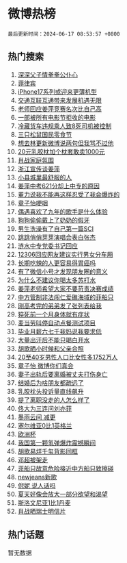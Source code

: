 # 微博热榜

`最后更新时间：2024-06-17 08:53:57 +0800`

## 热门搜索

1. [深深父子情拳拳公仆心](https://m.weibo.cn/search?containerid=100103type%3D1%26t%3D10%26q%3D%23%E6%B7%B1%E6%B7%B1%E7%88%B6%E5%AD%90%E6%83%85%E6%8B%B3%E6%8B%B3%E5%85%AC%E4%BB%86%E5%BF%83%23&stream_entry_id=51&isnewpage=1&extparam=seat%3D1%26stream_entry_id%3D51%26c_type%3D51%26q%3D%2523%25E6%25B7%25B1%25E6%25B7%25B1%25E7%2588%25B6%25E5%25AD%2590%25E6%2583%2585%25E6%258B%25B3%25E6%258B%25B3%25E5%2585%25AC%25E4%25BB%2586%25E5%25BF%2583%2523%26cate%3D10103%26dgr%3D0%26pos%3D0%26filter_type%3Drealtimehot%26display_time%3D1718585636%26pre_seqid%3D1718585636116014501152)
1. [菲律宾](https://m.weibo.cn/search?containerid=100103type%3D1%26t%3D10%26q%3D%E8%8F%B2%E5%BE%8B%E5%AE%BE&stream_entry_id=31&isnewpage=1&extparam=seat%3D1%26stream_entry_id%3D31%26q%3D%25E8%258F%25B2%25E5%25BE%258B%25E5%25AE%25BE%26realpos%3D1%26dgr%3D0%26filter_type%3Drealtimehot%26flag%3D1%26cate%3D5001%26pos%3D0%26band_rank%3D1%26c_type%3D31%26lcate%3D5001%26display_time%3D1718585636%26pre_seqid%3D1718585636116014501152)
1. [iPhone17系列或迎来更薄机型](https://m.weibo.cn/search?containerid=100103type%3D1%26t%3D10%26q%3D%23iPhone17%E7%B3%BB%E5%88%97%E6%88%96%E8%BF%8E%E6%9D%A5%E6%9B%B4%E8%96%84%E6%9C%BA%E5%9E%8B%23&stream_entry_id=31&isnewpage=1&extparam=seat%3D1%26stream_entry_id%3D31%26q%3D%2523iPhone17%25E7%25B3%25BB%25E5%2588%2597%25E6%2588%2596%25E8%25BF%258E%25E6%259D%25A5%25E6%259B%25B4%25E8%2596%2584%25E6%259C%25BA%25E5%259E%258B%2523%26realpos%3D2%26dgr%3D0%26filter_type%3Drealtimehot%26flag%3D1%26cate%3D5001%26pos%3D1%26band_rank%3D2%26c_type%3D31%26lcate%3D5001%26display_time%3D1718585636%26pre_seqid%3D1718585636116014501152)
1. [交通互联互通带来发展机遇无限](https://m.weibo.cn/search?containerid=100103type%3D1%26t%3D10%26q%3D%23%E4%BA%A4%E9%80%9A%E4%BA%92%E8%81%94%E4%BA%92%E9%80%9A%E5%B8%A6%E6%9D%A5%E5%8F%91%E5%B1%95%E6%9C%BA%E9%81%87%E6%97%A0%E9%99%90%23&stream_entry_id=31&isnewpage=1&extparam=seat%3D1%26stream_entry_id%3D31%26q%3D%2523%25E4%25BA%25A4%25E9%2580%259A%25E4%25BA%2592%25E8%2581%2594%25E4%25BA%2592%25E9%2580%259A%25E5%25B8%25A6%25E6%259D%25A5%25E5%258F%2591%25E5%25B1%2595%25E6%259C%25BA%25E9%2581%2587%25E6%2597%25A0%25E9%2599%2590%2523%26realpos%3D3%26dgr%3D0%26filter_type%3Drealtimehot%26flag%3D0%26cate%3D5001%26pos%3D2%26band_rank%3D3%26c_type%3D31%26lcate%3D5001%26display_time%3D1718585636%26pre_seqid%3D1718585636116014501152)
1. [老师回应姜萍竞赛名次比自己高](https://m.weibo.cn/search?containerid=100103type%3D1%26t%3D10%26q%3D%23%E8%80%81%E5%B8%88%E5%9B%9E%E5%BA%94%E5%A7%9C%E8%90%8D%E7%AB%9E%E8%B5%9B%E5%90%8D%E6%AC%A1%E6%AF%94%E8%87%AA%E5%B7%B1%E9%AB%98%23&stream_entry_id=31&isnewpage=1&extparam=seat%3D1%26stream_entry_id%3D31%26q%3D%2523%25E8%2580%2581%25E5%25B8%2588%25E5%259B%259E%25E5%25BA%2594%25E5%25A7%259C%25E8%2590%258D%25E7%25AB%259E%25E8%25B5%259B%25E5%2590%258D%25E6%25AC%25A1%25E6%25AF%2594%25E8%2587%25AA%25E5%25B7%25B1%25E9%25AB%2598%2523%26realpos%3D4%26dgr%3D0%26filter_type%3Drealtimehot%26flag%3D1%26cate%3D5001%26pos%3D3%26band_rank%3D4%26c_type%3D31%26lcate%3D5001%26display_time%3D1718585636%26pre_seqid%3D1718585636116014501152)
1. [一部被所有电影节拒收的电影](https://m.weibo.cn/search?containerid=100103type%3D1%26t%3D10%26q%3D%E4%B8%80%E9%83%A8%E8%A2%AB%E6%89%80%E6%9C%89%E7%94%B5%E5%BD%B1%E8%8A%82%E6%8B%92%E6%94%B6%E7%9A%84%E7%94%B5%E5%BD%B1&stream_entry_id=31&isnewpage=1&extparam=seat%3D1%26stream_entry_id%3D31%26q%3D%25E4%25B8%2580%25E9%2583%25A8%25E8%25A2%25AB%25E6%2589%2580%25E6%259C%2589%25E7%2594%25B5%25E5%25BD%25B1%25E8%258A%2582%25E6%258B%2592%25E6%2594%25B6%25E7%259A%2584%25E7%2594%25B5%25E5%25BD%25B1%26realpos%3D5%26dgr%3D0%26filter_type%3Drealtimehot%26flag%3D2%26cate%3D5001%26pos%3D4%26band_rank%3D5%26c_type%3D31%26lcate%3D5001%26display_time%3D1718585636%26pre_seqid%3D1718585636116014501152)
1. [冷藏货车违规乘人致8死司机被控制](https://m.weibo.cn/search?containerid=100103type%3D1%26t%3D10%26q%3D%23%E5%86%B7%E8%97%8F%E8%B4%A7%E8%BD%A6%E8%BF%9D%E8%A7%84%E4%B9%98%E4%BA%BA%E8%87%B48%E6%AD%BB%E5%8F%B8%E6%9C%BA%E8%A2%AB%E6%8E%A7%E5%88%B6%23&stream_entry_id=31&isnewpage=1&extparam=seat%3D1%26stream_entry_id%3D31%26q%3D%2523%25E5%2586%25B7%25E8%2597%258F%25E8%25B4%25A7%25E8%25BD%25A6%25E8%25BF%259D%25E8%25A7%2584%25E4%25B9%2598%25E4%25BA%25BA%25E8%2587%25B48%25E6%25AD%25BB%25E5%258F%25B8%25E6%259C%25BA%25E8%25A2%25AB%25E6%258E%25A7%25E5%2588%25B6%2523%26realpos%3D6%26dgr%3D0%26filter_type%3Drealtimehot%26flag%3D1%26cate%3D5001%26pos%3D5%26band_rank%3D6%26c_type%3D31%26lcate%3D5001%26display_time%3D1718585636%26pre_seqid%3D1718585636116014501152)
1. [三只松鼠国民零食节](https://m.weibo.cn/search?containerid=100103type%3D1%26t%3D10%26q%3D%23%E4%B8%89%E5%8F%AA%E6%9D%BE%E9%BC%A0%E5%9B%BD%E6%B0%91%E9%9B%B6%E9%A3%9F%E8%8A%82%23&stream_entry_id=31&isnewpage=1&extparam=seat%3D1%26is_ad_pos%3D1%26topic_ad%3D1%26q%3D%2523%25E4%25B8%2589%25E5%258F%25AA%25E6%259D%25BE%25E9%25BC%25A0%25E5%259B%25BD%25E6%25B0%2591%25E9%259B%25B6%25E9%25A3%259F%25E8%258A%2582%2523%26dgr%3D0%26filter_type%3Drealtimehot%26c_type%3D31%26stream_entry_id%3D31%26pos%3D6%26cate%3D5001%26band_rank%3D7%26adid%3D241840%26lcate%3D5001%26display_time%3D1718585636%26pre_seqid%3D1718585636116014501152)
1. [想去林更新微博说两句但我骂不过他](https://m.weibo.cn/search?containerid=100103type%3D1%26t%3D10%26q%3D%23%E6%83%B3%E5%8E%BB%E6%9E%97%E6%9B%B4%E6%96%B0%E5%BE%AE%E5%8D%9A%E8%AF%B4%E4%B8%A4%E5%8F%A5%E4%BD%86%E6%88%91%E9%AA%82%E4%B8%8D%E8%BF%87%E4%BB%96%23&stream_entry_id=31&isnewpage=1&extparam=seat%3D1%26stream_entry_id%3D31%26q%3D%2523%25E6%2583%25B3%25E5%258E%25BB%25E6%259E%2597%25E6%259B%25B4%25E6%2596%25B0%25E5%25BE%25AE%25E5%258D%259A%25E8%25AF%25B4%25E4%25B8%25A4%25E5%258F%25A5%25E4%25BD%2586%25E6%2588%2591%25E9%25AA%2582%25E4%25B8%258D%25E8%25BF%2587%25E4%25BB%2596%2523%26realpos%3D7%26dgr%3D0%26filter_type%3Drealtimehot%26flag%3D2%26cate%3D5001%26pos%3D7%26band_rank%3D7%26c_type%3D31%26lcate%3D5001%26display_time%3D1718585636%26pre_seqid%3D1718585636116014501152)
1. [20元乳胶枕加个枕套敢卖1000元](https://m.weibo.cn/search?containerid=100103type%3D1%26t%3D10%26q%3D%2320%E5%85%83%E4%B9%B3%E8%83%B6%E6%9E%95%E5%8A%A0%E4%B8%AA%E6%9E%95%E5%A5%97%E6%95%A2%E5%8D%961000%E5%85%83%23&stream_entry_id=31&isnewpage=1&extparam=seat%3D1%26stream_entry_id%3D31%26q%3D%252320%25E5%2585%2583%25E4%25B9%25B3%25E8%2583%25B6%25E6%259E%2595%25E5%258A%25A0%25E4%25B8%25AA%25E6%259E%2595%25E5%25A5%2597%25E6%2595%25A2%25E5%258D%25961000%25E5%2585%2583%2523%26realpos%3D8%26dgr%3D0%26filter_type%3Drealtimehot%26flag%3D1%26cate%3D5001%26pos%3D8%26band_rank%3D8%26c_type%3D31%26lcate%3D5001%26display_time%3D1718585636%26pre_seqid%3D1718585636116014501152)
1. [肖战家庭氛围](https://m.weibo.cn/search?containerid=100103type%3D1%26t%3D10%26q%3D%23%E8%82%96%E6%88%98%E5%AE%B6%E5%BA%AD%E6%B0%9B%E5%9B%B4%23&stream_entry_id=31&isnewpage=1&extparam=seat%3D1%26stream_entry_id%3D31%26q%3D%2523%25E8%2582%2596%25E6%2588%2598%25E5%25AE%25B6%25E5%25BA%25AD%25E6%25B0%259B%25E5%259B%25B4%2523%26realpos%3D9%26dgr%3D0%26filter_type%3Drealtimehot%26flag%3D1%26cate%3D5001%26pos%3D9%26band_rank%3D9%26c_type%3D31%26lcate%3D5001%26display_time%3D1718585636%26pre_seqid%3D1718585636116014501152)
1. [浙江宣传谈姜萍](https://m.weibo.cn/search?containerid=100103type%3D1%26t%3D10%26q%3D%23%E6%B5%99%E6%B1%9F%E5%AE%A3%E4%BC%A0%E8%B0%88%E5%A7%9C%E8%90%8D%23&stream_entry_id=31&isnewpage=1&extparam=seat%3D1%26stream_entry_id%3D31%26q%3D%2523%25E6%25B5%2599%25E6%25B1%259F%25E5%25AE%25A3%25E4%25BC%25A0%25E8%25B0%2588%25E5%25A7%259C%25E8%2590%258D%2523%26realpos%3D10%26dgr%3D0%26filter_type%3Drealtimehot%26flag%3D32768%26cate%3D5001%26pos%3D10%26band_rank%3D10%26c_type%3D31%26lcate%3D5001%26display_time%3D1718585636%26pre_seqid%3D1718585636116014501152)
1. [小县城里最舒服的人](https://m.weibo.cn/search?containerid=100103type%3D1%26t%3D10%26q%3D%23%E5%B0%8F%E5%8E%BF%E5%9F%8E%E9%87%8C%E6%9C%80%E8%88%92%E6%9C%8D%E7%9A%84%E4%BA%BA%23&stream_entry_id=31&isnewpage=1&extparam=seat%3D1%26stream_entry_id%3D31%26q%3D%2523%25E5%25B0%258F%25E5%258E%25BF%25E5%259F%258E%25E9%2587%258C%25E6%259C%2580%25E8%2588%2592%25E6%259C%258D%25E7%259A%2584%25E4%25BA%25BA%2523%26realpos%3D11%26dgr%3D0%26filter_type%3Drealtimehot%26flag%3D2%26cate%3D5001%26pos%3D11%26band_rank%3D11%26c_type%3D31%26lcate%3D5001%26display_time%3D1718585636%26pre_seqid%3D1718585636116014501152)
1. [姜萍中考621分却上中专的原因](https://m.weibo.cn/search?containerid=100103type%3D1%26t%3D10%26q%3D%23%E5%A7%9C%E8%90%8D%E4%B8%AD%E8%80%83621%E5%88%86%E5%8D%B4%E4%B8%8A%E4%B8%AD%E4%B8%93%E7%9A%84%E5%8E%9F%E5%9B%A0%23&stream_entry_id=31&isnewpage=1&extparam=seat%3D1%26stream_entry_id%3D31%26q%3D%2523%25E5%25A7%259C%25E8%2590%258D%25E4%25B8%25AD%25E8%2580%2583621%25E5%2588%2586%25E5%258D%25B4%25E4%25B8%258A%25E4%25B8%25AD%25E4%25B8%2593%25E7%259A%2584%25E5%258E%259F%25E5%259B%25A0%2523%26realpos%3D12%26dgr%3D0%26filter_type%3Drealtimehot%26flag%3D2%26cate%3D5001%26pos%3D12%26band_rank%3D12%26c_type%3D31%26lcate%3D5001%26display_time%3D1718585636%26pre_seqid%3D1718585636116014501152)
1. [董力说我不能再这样忍受了我会爆炸的](https://m.weibo.cn/search?containerid=100103type%3D1%26t%3D10%26q%3D%23%E8%91%A3%E5%8A%9B%E8%AF%B4%E6%88%91%E4%B8%8D%E8%83%BD%E5%86%8D%E8%BF%99%E6%A0%B7%E5%BF%8D%E5%8F%97%E4%BA%86%E6%88%91%E4%BC%9A%E7%88%86%E7%82%B8%E7%9A%84%23&stream_entry_id=31&isnewpage=1&extparam=seat%3D1%26stream_entry_id%3D31%26q%3D%2523%25E8%2591%25A3%25E5%258A%259B%25E8%25AF%25B4%25E6%2588%2591%25E4%25B8%258D%25E8%2583%25BD%25E5%2586%258D%25E8%25BF%2599%25E6%25A0%25B7%25E5%25BF%258D%25E5%258F%2597%25E4%25BA%2586%25E6%2588%2591%25E4%25BC%259A%25E7%2588%2586%25E7%2582%25B8%25E7%259A%2584%2523%26realpos%3D13%26dgr%3D0%26filter_type%3Drealtimehot%26flag%3D2%26cate%3D5001%26pos%3D13%26band_rank%3D13%26c_type%3D31%26lcate%3D5001%26display_time%3D1718585636%26pre_seqid%3D1718585636116014501152)
1. [章子怡哽咽](https://m.weibo.cn/search?containerid=100103type%3D1%26t%3D10%26q%3D%23%E7%AB%A0%E5%AD%90%E6%80%A1%E5%93%BD%E5%92%BD%23&stream_entry_id=31&isnewpage=1&extparam=seat%3D1%26stream_entry_id%3D31%26q%3D%2523%25E7%25AB%25A0%25E5%25AD%2590%25E6%2580%25A1%25E5%2593%25BD%25E5%2592%25BD%2523%26realpos%3D14%26dgr%3D0%26filter_type%3Drealtimehot%26flag%3D2%26cate%3D5001%26pos%3D14%26band_rank%3D14%26c_type%3D31%26lcate%3D5001%26display_time%3D1718585636%26pre_seqid%3D1718585636116014501152)
1. [偶遇喜欢了九年的歌手是什么体验](https://m.weibo.cn/search?containerid=100103type%3D1%26t%3D10%26q%3D%23%E5%81%B6%E9%81%87%E5%96%9C%E6%AC%A2%E4%BA%86%E4%B9%9D%E5%B9%B4%E7%9A%84%E6%AD%8C%E6%89%8B%E6%98%AF%E4%BB%80%E4%B9%88%E4%BD%93%E9%AA%8C%23&stream_entry_id=31&isnewpage=1&extparam=seat%3D1%26stream_entry_id%3D31%26q%3D%2523%25E5%2581%25B6%25E9%2581%2587%25E5%2596%259C%25E6%25AC%25A2%25E4%25BA%2586%25E4%25B9%259D%25E5%25B9%25B4%25E7%259A%2584%25E6%25AD%258C%25E6%2589%258B%25E6%2598%25AF%25E4%25BB%2580%25E4%25B9%2588%25E4%25BD%2593%25E9%25AA%258C%2523%26realpos%3D15%26dgr%3D0%26filter_type%3Drealtimehot%26flag%3D1%26cate%3D5001%26pos%3D15%26band_rank%3D15%26c_type%3D31%26lcate%3D5001%26display_time%3D1718585636%26pre_seqid%3D1718585636116014501152)
1. [狗狗偷偷戴上了奶奶的假牙](https://m.weibo.cn/search?containerid=100103type%3D1%26t%3D10%26q%3D%E7%8B%97%E7%8B%97%E5%81%B7%E5%81%B7%E6%88%B4%E4%B8%8A%E4%BA%86%E5%A5%B6%E5%A5%B6%E7%9A%84%E5%81%87%E7%89%99&stream_entry_id=31&isnewpage=1&extparam=seat%3D1%26stream_entry_id%3D31%26q%3D%25E7%258B%2597%25E7%258B%2597%25E5%2581%25B7%25E5%2581%25B7%25E6%2588%25B4%25E4%25B8%258A%25E4%25BA%2586%25E5%25A5%25B6%25E5%25A5%25B6%25E7%259A%2584%25E5%2581%2587%25E7%2589%2599%26realpos%3D16%26dgr%3D0%26filter_type%3Drealtimehot%26flag%3D2%26cate%3D5001%26pos%3D16%26band_rank%3D16%26c_type%3D31%26lcate%3D5001%26display_time%3D1718585636%26pre_seqid%3D1718585636116014501152)
1. [男生洗澡有了自己第一篇SCI](https://m.weibo.cn/search?containerid=100103type%3D1%26t%3D10%26q%3D%23%E7%94%B7%E7%94%9F%E6%B4%97%E6%BE%A1%E6%9C%89%E4%BA%86%E8%87%AA%E5%B7%B1%E7%AC%AC%E4%B8%80%E7%AF%87SCI%23&stream_entry_id=31&isnewpage=1&extparam=seat%3D1%26stream_entry_id%3D31%26q%3D%2523%25E7%2594%25B7%25E7%2594%259F%25E6%25B4%2597%25E6%25BE%25A1%25E6%259C%2589%25E4%25BA%2586%25E8%2587%25AA%25E5%25B7%25B1%25E7%25AC%25AC%25E4%25B8%2580%25E7%25AF%2587SCI%2523%26realpos%3D17%26dgr%3D0%26filter_type%3Drealtimehot%26flag%3D1%26cate%3D5001%26pos%3D17%26band_rank%3D17%26c_type%3D31%26lcate%3D5001%26display_time%3D1718585636%26pre_seqid%3D1718585636116014501152)
1. [跳跳俏俏芽芽演唱会表白张杰](https://m.weibo.cn/search?containerid=100103type%3D1%26t%3D10%26q%3D%23%E8%B7%B3%E8%B7%B3%E4%BF%8F%E4%BF%8F%E8%8A%BD%E8%8A%BD%E6%BC%94%E5%94%B1%E4%BC%9A%E8%A1%A8%E7%99%BD%E5%BC%A0%E6%9D%B0%23&stream_entry_id=31&isnewpage=1&extparam=seat%3D1%26stream_entry_id%3D31%26q%3D%2523%25E8%25B7%25B3%25E8%25B7%25B3%25E4%25BF%258F%25E4%25BF%258F%25E8%258A%25BD%25E8%258A%25BD%25E6%25BC%2594%25E5%2594%25B1%25E4%25BC%259A%25E8%25A1%25A8%25E7%2599%25BD%25E5%25BC%25A0%25E6%259D%25B0%2523%26realpos%3D18%26dgr%3D0%26filter_type%3Drealtimehot%26flag%3D2%26cate%3D5001%26pos%3D18%26band_rank%3D18%26c_type%3D31%26lcate%3D5001%26display_time%3D1718585636%26pre_seqid%3D1718585636116014501152)
1. [涟水中专党委书记回应](https://m.weibo.cn/search?containerid=100103type%3D1%26t%3D10%26q%3D%23%E6%B6%9F%E6%B0%B4%E4%B8%AD%E4%B8%93%E5%85%9A%E5%A7%94%E4%B9%A6%E8%AE%B0%E5%9B%9E%E5%BA%94%23&stream_entry_id=31&isnewpage=1&extparam=seat%3D1%26stream_entry_id%3D31%26q%3D%2523%25E6%25B6%259F%25E6%25B0%25B4%25E4%25B8%25AD%25E4%25B8%2593%25E5%2585%259A%25E5%25A7%2594%25E4%25B9%25A6%25E8%25AE%25B0%25E5%259B%259E%25E5%25BA%2594%2523%26realpos%3D19%26dgr%3D0%26filter_type%3Drealtimehot%26flag%3D32768%26cate%3D5001%26pos%3D19%26band_rank%3D19%26c_type%3D31%26lcate%3D5001%26display_time%3D1718585636%26pre_seqid%3D1718585636116014501152)
1. [12306回应网友建议实行男女分车厢](https://m.weibo.cn/search?containerid=100103type%3D1%26t%3D10%26q%3D%2312306%E5%9B%9E%E5%BA%94%E7%BD%91%E5%8F%8B%E5%BB%BA%E8%AE%AE%E5%AE%9E%E8%A1%8C%E7%94%B7%E5%A5%B3%E5%88%86%E8%BD%A6%E5%8E%A2%23&stream_entry_id=31&isnewpage=1&extparam=seat%3D1%26stream_entry_id%3D31%26q%3D%252312306%25E5%259B%259E%25E5%25BA%2594%25E7%25BD%2591%25E5%258F%258B%25E5%25BB%25BA%25E8%25AE%25AE%25E5%25AE%259E%25E8%25A1%258C%25E7%2594%25B7%25E5%25A5%25B3%25E5%2588%2586%25E8%25BD%25A6%25E5%258E%25A2%2523%26realpos%3D20%26dgr%3D0%26filter_type%3Drealtimehot%26flag%3D0%26cate%3D5001%26pos%3D20%26band_rank%3D20%26c_type%3D31%26lcate%3D5001%26display_time%3D1718585636%26pre_seqid%3D1718585636116014501152)
1. [长期吃辣的人更容易得胃癌吗](https://m.weibo.cn/search?containerid=100103type%3D1%26t%3D10%26q%3D%23%E9%95%BF%E6%9C%9F%E5%90%83%E8%BE%A3%E7%9A%84%E4%BA%BA%E6%9B%B4%E5%AE%B9%E6%98%93%E5%BE%97%E8%83%83%E7%99%8C%E5%90%97%23&stream_entry_id=31&isnewpage=1&extparam=seat%3D1%26stream_entry_id%3D31%26q%3D%2523%25E9%2595%25BF%25E6%259C%259F%25E5%2590%2583%25E8%25BE%25A3%25E7%259A%2584%25E4%25BA%25BA%25E6%259B%25B4%25E5%25AE%25B9%25E6%2598%2593%25E5%25BE%2597%25E8%2583%2583%25E7%2599%258C%25E5%2590%2597%2523%26realpos%3D21%26dgr%3D0%26filter_type%3Drealtimehot%26flag%3D2%26cate%3D5001%26pos%3D21%26band_rank%3D21%26c_type%3D31%26lcate%3D5001%26display_time%3D1718585636%26pre_seqid%3D1718585636116014501152)
1. [有了微信小号才发现朋友圈的意义](https://m.weibo.cn/search?containerid=100103type%3D1%26t%3D10%26q%3D%23%E6%9C%89%E4%BA%86%E5%BE%AE%E4%BF%A1%E5%B0%8F%E5%8F%B7%E6%89%8D%E5%8F%91%E7%8E%B0%E6%9C%8B%E5%8F%8B%E5%9C%88%E7%9A%84%E6%84%8F%E4%B9%89%23&stream_entry_id=31&isnewpage=1&extparam=seat%3D1%26stream_entry_id%3D31%26q%3D%2523%25E6%259C%2589%25E4%25BA%2586%25E5%25BE%25AE%25E4%25BF%25A1%25E5%25B0%258F%25E5%258F%25B7%25E6%2589%258D%25E5%258F%2591%25E7%258E%25B0%25E6%259C%258B%25E5%258F%258B%25E5%259C%2588%25E7%259A%2584%25E6%2584%258F%25E4%25B9%2589%2523%26realpos%3D22%26dgr%3D0%26filter_type%3Drealtimehot%26flag%3D1%26cate%3D5001%26pos%3D22%26band_rank%3D22%26c_type%3D31%26lcate%3D5001%26display_time%3D1718585636%26pre_seqid%3D1718585636116014501152)
1. [为什么不建议你喝太多苏打水](https://m.weibo.cn/search?containerid=100103type%3D1%26t%3D10%26q%3D%23%E4%B8%BA%E4%BB%80%E4%B9%88%E4%B8%8D%E5%BB%BA%E8%AE%AE%E4%BD%A0%E5%96%9D%E5%A4%AA%E5%A4%9A%E8%8B%8F%E6%89%93%E6%B0%B4%23&stream_entry_id=31&isnewpage=1&extparam=seat%3D1%26stream_entry_id%3D31%26q%3D%2523%25E4%25B8%25BA%25E4%25BB%2580%25E4%25B9%2588%25E4%25B8%258D%25E5%25BB%25BA%25E8%25AE%25AE%25E4%25BD%25A0%25E5%2596%259D%25E5%25A4%25AA%25E5%25A4%259A%25E8%258B%258F%25E6%2589%2593%25E6%25B0%25B4%2523%26realpos%3D23%26dgr%3D0%26filter_type%3Drealtimehot%26flag%3D0%26cate%3D5001%26pos%3D23%26band_rank%3D23%26c_type%3D31%26lcate%3D5001%26display_time%3D1718585636%26pre_seqid%3D1718585636116014501152)
1. [姜萍老师希望大家不要苛责决赛成绩](https://m.weibo.cn/search?containerid=100103type%3D1%26t%3D10%26q%3D%23%E5%A7%9C%E8%90%8D%E8%80%81%E5%B8%88%E5%B8%8C%E6%9C%9B%E5%A4%A7%E5%AE%B6%E4%B8%8D%E8%A6%81%E8%8B%9B%E8%B4%A3%E5%86%B3%E8%B5%9B%E6%88%90%E7%BB%A9%23&stream_entry_id=31&isnewpage=1&extparam=seat%3D1%26stream_entry_id%3D31%26q%3D%2523%25E5%25A7%259C%25E8%2590%258D%25E8%2580%2581%25E5%25B8%2588%25E5%25B8%258C%25E6%259C%259B%25E5%25A4%25A7%25E5%25AE%25B6%25E4%25B8%258D%25E8%25A6%2581%25E8%258B%259B%25E8%25B4%25A3%25E5%2586%25B3%25E8%25B5%259B%25E6%2588%2590%25E7%25BB%25A9%2523%26realpos%3D24%26dgr%3D0%26filter_type%3Drealtimehot%26flag%3D32768%26cate%3D5001%26pos%3D24%26band_rank%3D24%26c_type%3D31%26lcate%3D5001%26display_time%3D1718585636%26pre_seqid%3D1718585636116014501152)
1. [中方管制非法闯仁爱礁海域的菲船只](https://m.weibo.cn/search?containerid=100103type%3D1%26t%3D10%26q%3D%23%E4%B8%AD%E6%96%B9%E7%AE%A1%E5%88%B6%E9%9D%9E%E6%B3%95%E9%97%AF%E4%BB%81%E7%88%B1%E7%A4%81%E6%B5%B7%E5%9F%9F%E7%9A%84%E8%8F%B2%E8%88%B9%E5%8F%AA%23&stream_entry_id=31&isnewpage=1&extparam=seat%3D1%26stream_entry_id%3D31%26q%3D%2523%25E4%25B8%25AD%25E6%2596%25B9%25E7%25AE%25A1%25E5%2588%25B6%25E9%259D%259E%25E6%25B3%2595%25E9%2597%25AF%25E4%25BB%2581%25E7%2588%25B1%25E7%25A4%2581%25E6%25B5%25B7%25E5%259F%259F%25E7%259A%2584%25E8%258F%25B2%25E8%2588%25B9%25E5%258F%25AA%2523%26realpos%3D25%26dgr%3D0%26filter_type%3Drealtimehot%26flag%3D0%26cate%3D5001%26pos%3D25%26band_rank%3D25%26c_type%3D31%26lcate%3D5001%26display_time%3D1718585636%26pre_seqid%3D1718585636116014501152)
1. [刚高考完的弟弟发了张列表给我](https://m.weibo.cn/search?containerid=100103type%3D1%26t%3D10%26q%3D%23%E5%88%9A%E9%AB%98%E8%80%83%E5%AE%8C%E7%9A%84%E5%BC%9F%E5%BC%9F%E5%8F%91%E4%BA%86%E5%BC%A0%E5%88%97%E8%A1%A8%E7%BB%99%E6%88%91%23&stream_entry_id=31&isnewpage=1&extparam=seat%3D1%26stream_entry_id%3D31%26q%3D%2523%25E5%2588%259A%25E9%25AB%2598%25E8%2580%2583%25E5%25AE%258C%25E7%259A%2584%25E5%25BC%259F%25E5%25BC%259F%25E5%258F%2591%25E4%25BA%2586%25E5%25BC%25A0%25E5%2588%2597%25E8%25A1%25A8%25E7%25BB%2599%25E6%2588%2591%2523%26realpos%3D26%26dgr%3D0%26filter_type%3Drealtimehot%26flag%3D1%26cate%3D5001%26pos%3D26%26band_rank%3D26%26c_type%3D31%26lcate%3D5001%26display_time%3D1718585636%26pre_seqid%3D1718585636116014501152)
1. [猝死前一个月身体就有症状](https://m.weibo.cn/search?containerid=100103type%3D1%26t%3D10%26q%3D%23%E7%8C%9D%E6%AD%BB%E5%89%8D%E4%B8%80%E4%B8%AA%E6%9C%88%E8%BA%AB%E4%BD%93%E5%B0%B1%E6%9C%89%E7%97%87%E7%8A%B6%23&stream_entry_id=31&isnewpage=1&extparam=seat%3D1%26stream_entry_id%3D31%26q%3D%2523%25E7%258C%259D%25E6%25AD%25BB%25E5%2589%258D%25E4%25B8%2580%25E4%25B8%25AA%25E6%259C%2588%25E8%25BA%25AB%25E4%25BD%2593%25E5%25B0%25B1%25E6%259C%2589%25E7%2597%2587%25E7%258A%25B6%2523%26realpos%3D27%26dgr%3D0%26filter_type%3Drealtimehot%26flag%3D0%26cate%3D5001%26pos%3D27%26band_rank%3D27%26c_type%3D31%26lcate%3D5001%26display_time%3D1718585636%26pre_seqid%3D1718585636116014501152)
1. [麦当劳叫停自动点餐测试项目](https://m.weibo.cn/search?containerid=100103type%3D1%26t%3D10%26q%3D%23%E9%BA%A6%E5%BD%93%E5%8A%B3%E5%8F%AB%E5%81%9C%E8%87%AA%E5%8A%A8%E7%82%B9%E9%A4%90%E6%B5%8B%E8%AF%95%E9%A1%B9%E7%9B%AE%23&stream_entry_id=31&isnewpage=1&extparam=seat%3D1%26stream_entry_id%3D31%26q%3D%2523%25E9%25BA%25A6%25E5%25BD%2593%25E5%258A%25B3%25E5%258F%25AB%25E5%2581%259C%25E8%2587%25AA%25E5%258A%25A8%25E7%2582%25B9%25E9%25A4%2590%25E6%25B5%258B%25E8%25AF%2595%25E9%25A1%25B9%25E7%259B%25AE%2523%26realpos%3D28%26dgr%3D0%26filter_type%3Drealtimehot%26flag%3D1%26cate%3D5001%26pos%3D28%26band_rank%3D28%26c_type%3D31%26lcate%3D5001%26display_time%3D1718585636%26pre_seqid%3D1718585636116014501152)
1. [毕业月薪六七千我妈说我要求低](https://m.weibo.cn/search?containerid=100103type%3D1%26t%3D10%26q%3D%23%E6%AF%95%E4%B8%9A%E6%9C%88%E8%96%AA%E5%85%AD%E4%B8%83%E5%8D%83%E6%88%91%E5%A6%88%E8%AF%B4%E6%88%91%E8%A6%81%E6%B1%82%E4%BD%8E%23&stream_entry_id=31&isnewpage=1&extparam=seat%3D1%26stream_entry_id%3D31%26q%3D%2523%25E6%25AF%2595%25E4%25B8%259A%25E6%259C%2588%25E8%2596%25AA%25E5%2585%25AD%25E4%25B8%2583%25E5%258D%2583%25E6%2588%2591%25E5%25A6%2588%25E8%25AF%25B4%25E6%2588%2591%25E8%25A6%2581%25E6%25B1%2582%25E4%25BD%258E%2523%26realpos%3D29%26dgr%3D0%26filter_type%3Drealtimehot%26flag%3D0%26cate%3D5001%26pos%3D29%26band_rank%3D29%26c_type%3D31%26lcate%3D5001%26display_time%3D1718585636%26pre_seqid%3D1718585636116014501152)
1. [大量出汗后不能只喝白开水](https://m.weibo.cn/search?containerid=100103type%3D1%26t%3D10%26q%3D%23%E5%A4%A7%E9%87%8F%E5%87%BA%E6%B1%97%E5%90%8E%E4%B8%8D%E8%83%BD%E5%8F%AA%E5%96%9D%E7%99%BD%E5%BC%80%E6%B0%B4%23&stream_entry_id=31&isnewpage=1&extparam=seat%3D1%26stream_entry_id%3D31%26q%3D%2523%25E5%25A4%25A7%25E9%2587%258F%25E5%2587%25BA%25E6%25B1%2597%25E5%2590%258E%25E4%25B8%258D%25E8%2583%25BD%25E5%258F%25AA%25E5%2596%259D%25E7%2599%25BD%25E5%25BC%2580%25E6%25B0%25B4%2523%26realpos%3D30%26dgr%3D0%26filter_type%3Drealtimehot%26flag%3D1%26cate%3D5001%26pos%3D30%26band_rank%3D30%26c_type%3D31%26lcate%3D5001%26display_time%3D1718585636%26pre_seqid%3D1718585636116014501152)
1. [胡歌晒小时候和父亲合照](https://m.weibo.cn/search?containerid=100103type%3D1%26t%3D10%26q%3D%23%E8%83%A1%E6%AD%8C%E6%99%92%E5%B0%8F%E6%97%B6%E5%80%99%E5%92%8C%E7%88%B6%E4%BA%B2%E5%90%88%E7%85%A7%23&stream_entry_id=31&isnewpage=1&extparam=seat%3D1%26stream_entry_id%3D31%26q%3D%2523%25E8%2583%25A1%25E6%25AD%258C%25E6%2599%2592%25E5%25B0%258F%25E6%2597%25B6%25E5%2580%2599%25E5%2592%258C%25E7%2588%25B6%25E4%25BA%25B2%25E5%2590%2588%25E7%2585%25A7%2523%26realpos%3D31%26dgr%3D0%26filter_type%3Drealtimehot%26flag%3D1%26cate%3D5001%26pos%3D31%26band_rank%3D31%26c_type%3D31%26lcate%3D5001%26display_time%3D1718585636%26pre_seqid%3D1718585636116014501152)
1. [20至40岁男性人口比女性多1752万人](https://m.weibo.cn/search?containerid=100103type%3D1%26t%3D10%26q%3D%2320%E8%87%B340%E5%B2%81%E7%94%B7%E6%80%A7%E4%BA%BA%E5%8F%A3%E6%AF%94%E5%A5%B3%E6%80%A7%E5%A4%9A1752%E4%B8%87%E4%BA%BA%23&stream_entry_id=31&isnewpage=1&extparam=seat%3D1%26stream_entry_id%3D31%26q%3D%252320%25E8%2587%25B340%25E5%25B2%2581%25E7%2594%25B7%25E6%2580%25A7%25E4%25BA%25BA%25E5%258F%25A3%25E6%25AF%2594%25E5%25A5%25B3%25E6%2580%25A7%25E5%25A4%259A1752%25E4%25B8%2587%25E4%25BA%25BA%2523%26realpos%3D32%26dgr%3D0%26filter_type%3Drealtimehot%26flag%3D1%26cate%3D5001%26pos%3D32%26band_rank%3D32%26c_type%3D31%26lcate%3D5001%26display_time%3D1718585636%26pre_seqid%3D1718585636116014501152)
1. [章子怡 微博你们真会](https://m.weibo.cn/search?containerid=100103type%3D1%26t%3D10%26q%3D%E7%AB%A0%E5%AD%90%E6%80%A1+%E5%BE%AE%E5%8D%9A%E4%BD%A0%E4%BB%AC%E7%9C%9F%E4%BC%9A&stream_entry_id=31&isnewpage=1&extparam=seat%3D1%26stream_entry_id%3D31%26q%3D%25E7%25AB%25A0%25E5%25AD%2590%25E6%2580%25A1%2520%25E5%25BE%25AE%25E5%258D%259A%25E4%25BD%25A0%25E4%25BB%25AC%25E7%259C%259F%25E4%25BC%259A%26realpos%3D33%26dgr%3D0%26filter_type%3Drealtimehot%26flag%3D0%26cate%3D5001%26pos%3D33%26band_rank%3D33%26c_type%3D31%26lcate%3D5001%26display_time%3D1718585636%26pre_seqid%3D1718585636116014501152)
1. [妻子出轨后要离婚被丈夫打伤身亡](https://m.weibo.cn/search?containerid=100103type%3D1%26t%3D10%26q%3D%23%E5%A6%BB%E5%AD%90%E5%87%BA%E8%BD%A8%E5%90%8E%E8%A6%81%E7%A6%BB%E5%A9%9A%E8%A2%AB%E4%B8%88%E5%A4%AB%E6%89%93%E4%BC%A4%E8%BA%AB%E4%BA%A1%23&stream_entry_id=31&isnewpage=1&extparam=seat%3D1%26stream_entry_id%3D31%26q%3D%2523%25E5%25A6%25BB%25E5%25AD%2590%25E5%2587%25BA%25E8%25BD%25A8%25E5%2590%258E%25E8%25A6%2581%25E7%25A6%25BB%25E5%25A9%259A%25E8%25A2%25AB%25E4%25B8%2588%25E5%25A4%25AB%25E6%2589%2593%25E4%25BC%25A4%25E8%25BA%25AB%25E4%25BA%25A1%2523%26realpos%3D34%26dgr%3D0%26filter_type%3Drealtimehot%26flag%3D0%26cate%3D5001%26pos%3D34%26band_rank%3D34%26c_type%3D31%26lcate%3D5001%26display_time%3D1718585636%26pre_seqid%3D1718585636116014501152)
1. [结婚后为啥朋友都疏远了](https://m.weibo.cn/search?containerid=100103type%3D1%26t%3D10%26q%3D%23%E7%BB%93%E5%A9%9A%E5%90%8E%E4%B8%BA%E5%95%A5%E6%9C%8B%E5%8F%8B%E9%83%BD%E7%96%8F%E8%BF%9C%E4%BA%86%23&stream_entry_id=31&isnewpage=1&extparam=seat%3D1%26stream_entry_id%3D31%26q%3D%2523%25E7%25BB%2593%25E5%25A9%259A%25E5%2590%258E%25E4%25B8%25BA%25E5%2595%25A5%25E6%259C%258B%25E5%258F%258B%25E9%2583%25BD%25E7%2596%258F%25E8%25BF%259C%25E4%25BA%2586%2523%26realpos%3D35%26dgr%3D0%26filter_type%3Drealtimehot%26flag%3D1%26cate%3D5001%26pos%3D35%26band_rank%3D35%26c_type%3D31%26lcate%3D5001%26display_time%3D1718585636%26pre_seqid%3D1718585636116014501152)
1. [乳胶枕头投诉量直线飙升](https://m.weibo.cn/search?containerid=100103type%3D1%26t%3D10%26q%3D%23%E4%B9%B3%E8%83%B6%E6%9E%95%E5%A4%B4%E6%8A%95%E8%AF%89%E9%87%8F%E7%9B%B4%E7%BA%BF%E9%A3%99%E5%8D%87%23&stream_entry_id=31&isnewpage=1&extparam=seat%3D1%26stream_entry_id%3D31%26q%3D%2523%25E4%25B9%25B3%25E8%2583%25B6%25E6%259E%2595%25E5%25A4%25B4%25E6%258A%2595%25E8%25AF%2589%25E9%2587%258F%25E7%259B%25B4%25E7%25BA%25BF%25E9%25A3%2599%25E5%258D%2587%2523%26realpos%3D36%26dgr%3D0%26filter_type%3Drealtimehot%26flag%3D0%26cate%3D5001%26pos%3D36%26band_rank%3D36%26c_type%3D31%26lcate%3D5001%26display_time%3D1718585636%26pre_seqid%3D1718585636116014501152)
1. [提了离职没走的人怎么样了](https://m.weibo.cn/search?containerid=100103type%3D1%26t%3D10%26q%3D%23%E6%8F%90%E4%BA%86%E7%A6%BB%E8%81%8C%E6%B2%A1%E8%B5%B0%E7%9A%84%E4%BA%BA%E6%80%8E%E4%B9%88%E6%A0%B7%E4%BA%86%23&stream_entry_id=31&isnewpage=1&extparam=seat%3D1%26stream_entry_id%3D31%26q%3D%2523%25E6%258F%2590%25E4%25BA%2586%25E7%25A6%25BB%25E8%2581%258C%25E6%25B2%25A1%25E8%25B5%25B0%25E7%259A%2584%25E4%25BA%25BA%25E6%2580%258E%25E4%25B9%2588%25E6%25A0%25B7%25E4%25BA%2586%2523%26realpos%3D37%26dgr%3D0%26filter_type%3Drealtimehot%26flag%3D1%26cate%3D5001%26pos%3D37%26band_rank%3D37%26c_type%3D31%26lcate%3D5001%26display_time%3D1718585636%26pre_seqid%3D1718585636116014501152)
1. [佟大为三连问刘亦菲](https://m.weibo.cn/search?containerid=100103type%3D1%26t%3D10%26q%3D%23%E4%BD%9F%E5%A4%A7%E4%B8%BA%E4%B8%89%E8%BF%9E%E9%97%AE%E5%88%98%E4%BA%A6%E8%8F%B2%23&stream_entry_id=31&isnewpage=1&extparam=seat%3D1%26stream_entry_id%3D31%26q%3D%2523%25E4%25BD%259F%25E5%25A4%25A7%25E4%25B8%25BA%25E4%25B8%2589%25E8%25BF%259E%25E9%2597%25AE%25E5%2588%2598%25E4%25BA%25A6%25E8%258F%25B2%2523%26realpos%3D38%26dgr%3D0%26filter_type%3Drealtimehot%26flag%3D0%26cate%3D5001%26pos%3D38%26band_rank%3D38%26c_type%3D31%26lcate%3D5001%26display_time%3D1718585636%26pre_seqid%3D1718585636116014501152)
1. [墨雨云间 减更](https://m.weibo.cn/search?containerid=100103type%3D1%26t%3D10%26q%3D%E5%A2%A8%E9%9B%A8%E4%BA%91%E9%97%B4+%E5%87%8F%E6%9B%B4&stream_entry_id=31&isnewpage=1&extparam=seat%3D1%26stream_entry_id%3D31%26q%3D%25E5%25A2%25A8%25E9%259B%25A8%25E4%25BA%2591%25E9%2597%25B4%2520%25E5%2587%258F%25E6%259B%25B4%26realpos%3D39%26dgr%3D0%26filter_type%3Drealtimehot%26flag%3D0%26cate%3D5001%26pos%3D39%26band_rank%3D39%26c_type%3D31%26lcate%3D5001%26display_time%3D1718585636%26pre_seqid%3D1718585636116014501152)
1. [塞尔维亚0比1英格兰](https://m.weibo.cn/search?containerid=100103type%3D1%26t%3D10%26q%3D%23%E5%A1%9E%E5%B0%94%E7%BB%B4%E4%BA%9A0%E6%AF%941%E8%8B%B1%E6%A0%BC%E5%85%B0%23&stream_entry_id=31&isnewpage=1&extparam=seat%3D1%26stream_entry_id%3D31%26q%3D%2523%25E5%25A1%259E%25E5%25B0%2594%25E7%25BB%25B4%25E4%25BA%259A0%25E6%25AF%25941%25E8%258B%25B1%25E6%25A0%25BC%25E5%2585%25B0%2523%26realpos%3D40%26dgr%3D0%26filter_type%3Drealtimehot%26flag%3D0%26cate%3D5001%26pos%3D40%26band_rank%3D40%26c_type%3D31%26lcate%3D5001%26display_time%3D1718585636%26pre_seqid%3D1718585636116014501152)
1. [欧洲杯](https://m.weibo.cn/search?containerid=100103type%3D1%26t%3D10%26q%3D%E6%AC%A7%E6%B4%B2%E6%9D%AF&stream_entry_id=31&isnewpage=1&extparam=seat%3D1%26stream_entry_id%3D31%26q%3D%25E6%25AC%25A7%25E6%25B4%25B2%25E6%259D%25AF%26realpos%3D41%26dgr%3D0%26filter_type%3Drealtimehot%26flag%3D0%26cate%3D5001%26pos%3D41%26band_rank%3D41%26c_type%3D31%26lcate%3D5001%26display_time%3D1718585636%26pre_seqid%3D1718585636116014501152)
1. [我国第一颗氢弹爆炸震撼瞬间](https://m.weibo.cn/search?containerid=100103type%3D1%26t%3D10%26q%3D%23%E6%88%91%E5%9B%BD%E7%AC%AC%E4%B8%80%E9%A2%97%E6%B0%A2%E5%BC%B9%E7%88%86%E7%82%B8%E9%9C%87%E6%92%BC%E7%9E%AC%E9%97%B4%23&stream_entry_id=31&isnewpage=1&extparam=seat%3D1%26stream_entry_id%3D31%26q%3D%2523%25E6%2588%2591%25E5%259B%25BD%25E7%25AC%25AC%25E4%25B8%2580%25E9%25A2%2597%25E6%25B0%25A2%25E5%25BC%25B9%25E7%2588%2586%25E7%2582%25B8%25E9%259C%2587%25E6%2592%25BC%25E7%259E%25AC%25E9%2597%25B4%2523%26realpos%3D42%26dgr%3D0%26filter_type%3Drealtimehot%26flag%3D0%26cate%3D5001%26pos%3D42%26band_rank%3D42%26c_type%3D31%26lcate%3D5001%26display_time%3D1718585636%26pre_seqid%3D1718585636116014501152)
1. [胡歌易烊千玺背影同框](https://m.weibo.cn/search?containerid=100103type%3D1%26t%3D10%26q%3D%23%E8%83%A1%E6%AD%8C%E6%98%93%E7%83%8A%E5%8D%83%E7%8E%BA%E8%83%8C%E5%BD%B1%E5%90%8C%E6%A1%86%23&stream_entry_id=31&isnewpage=1&extparam=seat%3D1%26stream_entry_id%3D31%26q%3D%2523%25E8%2583%25A1%25E6%25AD%258C%25E6%2598%2593%25E7%2583%258A%25E5%258D%2583%25E7%258E%25BA%25E8%2583%258C%25E5%25BD%25B1%25E5%2590%258C%25E6%25A1%2586%2523%26realpos%3D43%26dgr%3D0%26filter_type%3Drealtimehot%26flag%3D1%26cate%3D5001%26pos%3D43%26band_rank%3D43%26c_type%3D31%26lcate%3D5001%26display_time%3D1718585636%26pre_seqid%3D1718585636116014501152)
1. [邓超被架走](https://m.weibo.cn/search?containerid=100103type%3D1%26t%3D10%26q%3D%23%E9%82%93%E8%B6%85%E8%A2%AB%E6%9E%B6%E8%B5%B0%23&stream_entry_id=31&isnewpage=1&extparam=seat%3D1%26stream_entry_id%3D31%26q%3D%2523%25E9%2582%2593%25E8%25B6%2585%25E8%25A2%25AB%25E6%259E%25B6%25E8%25B5%25B0%2523%26realpos%3D44%26dgr%3D0%26filter_type%3Drealtimehot%26flag%3D0%26cate%3D5001%26pos%3D44%26band_rank%3D44%26c_type%3D31%26lcate%3D5001%26display_time%3D1718585636%26pre_seqid%3D1718585636116014501152)
1. [菲船只故意危险接近中方船只致擦碰](https://m.weibo.cn/search?containerid=100103type%3D1%26t%3D10%26q%3D%23%E8%8F%B2%E8%88%B9%E5%8F%AA%E6%95%85%E6%84%8F%E5%8D%B1%E9%99%A9%E6%8E%A5%E8%BF%91%E4%B8%AD%E6%96%B9%E8%88%B9%E5%8F%AA%E8%87%B4%E6%93%A6%E7%A2%B0%23&stream_entry_id=31&isnewpage=1&extparam=seat%3D1%26stream_entry_id%3D31%26q%3D%2523%25E8%258F%25B2%25E8%2588%25B9%25E5%258F%25AA%25E6%2595%2585%25E6%2584%258F%25E5%258D%25B1%25E9%2599%25A9%25E6%258E%25A5%25E8%25BF%2591%25E4%25B8%25AD%25E6%2596%25B9%25E8%2588%25B9%25E5%258F%25AA%25E8%2587%25B4%25E6%2593%25A6%25E7%25A2%25B0%2523%26realpos%3D45%26dgr%3D0%26filter_type%3Drealtimehot%26flag%3D1%26cate%3D5001%26pos%3D45%26band_rank%3D45%26c_type%3D31%26lcate%3D5001%26display_time%3D1718585636%26pre_seqid%3D1718585636116014501152)
1. [newjeans新歌](https://m.weibo.cn/search?containerid=100103type%3D1%26t%3D10%26q%3Dnewjeans%E6%96%B0%E6%AD%8C&stream_entry_id=31&isnewpage=1&extparam=seat%3D1%26stream_entry_id%3D31%26q%3Dnewjeans%25E6%2596%25B0%25E6%25AD%258C%26realpos%3D46%26dgr%3D0%26filter_type%3Drealtimehot%26flag%3D1%26cate%3D5001%26pos%3D46%26band_rank%3D46%26c_type%3D31%26lcate%3D5001%26display_time%3D1718585636%26pre_seqid%3D1718585636116014501152)
1. [倪妮 说人话吗](https://m.weibo.cn/search?containerid=100103type%3D1%26t%3D10%26q%3D%E5%80%AA%E5%A6%AE+%E8%AF%B4%E4%BA%BA%E8%AF%9D%E5%90%97&stream_entry_id=31&isnewpage=1&extparam=seat%3D1%26stream_entry_id%3D31%26q%3D%25E5%2580%25AA%25E5%25A6%25AE%2520%25E8%25AF%25B4%25E4%25BA%25BA%25E8%25AF%259D%25E5%2590%2597%26realpos%3D47%26dgr%3D0%26filter_type%3Drealtimehot%26flag%3D0%26cate%3D5001%26pos%3D47%26band_rank%3D47%26c_type%3D31%26lcate%3D5001%26display_time%3D1718585636%26pre_seqid%3D1718585636116014501152)
1. [夏天好像会放大一部分欲望和渴望](https://m.weibo.cn/search?containerid=100103type%3D1%26t%3D10%26q%3D%23%E5%A4%8F%E5%A4%A9%E5%A5%BD%E5%83%8F%E4%BC%9A%E6%94%BE%E5%A4%A7%E4%B8%80%E9%83%A8%E5%88%86%E6%AC%B2%E6%9C%9B%E5%92%8C%E6%B8%B4%E6%9C%9B%23&stream_entry_id=31&isnewpage=1&extparam=seat%3D1%26stream_entry_id%3D31%26q%3D%2523%25E5%25A4%258F%25E5%25A4%25A9%25E5%25A5%25BD%25E5%2583%258F%25E4%25BC%259A%25E6%2594%25BE%25E5%25A4%25A7%25E4%25B8%2580%25E9%2583%25A8%25E5%2588%2586%25E6%25AC%25B2%25E6%259C%259B%25E5%2592%258C%25E6%25B8%25B4%25E6%259C%259B%2523%26realpos%3D48%26dgr%3D0%26filter_type%3Drealtimehot%26flag%3D1%26cate%3D5001%26pos%3D48%26band_rank%3D48%26c_type%3D31%26lcate%3D5001%26display_time%3D1718585636%26pre_seqid%3D1718585636116014501152)
1. [斯洛文尼亚1比1丹麦](https://m.weibo.cn/search?containerid=100103type%3D1%26t%3D10%26q%3D%23%E6%96%AF%E6%B4%9B%E6%96%87%E5%B0%BC%E4%BA%9A1%E6%AF%941%E4%B8%B9%E9%BA%A6%23&stream_entry_id=31&isnewpage=1&extparam=seat%3D1%26stream_entry_id%3D31%26q%3D%2523%25E6%2596%25AF%25E6%25B4%259B%25E6%2596%2587%25E5%25B0%25BC%25E4%25BA%259A1%25E6%25AF%25941%25E4%25B8%25B9%25E9%25BA%25A6%2523%26realpos%3D49%26dgr%3D0%26filter_type%3Drealtimehot%26flag%3D0%26cate%3D5001%26pos%3D49%26band_rank%3D49%26c_type%3D31%26lcate%3D5001%26display_time%3D1718585636%26pre_seqid%3D1718585636116014501152)
1. [肖战晒瑞士明信片](https://m.weibo.cn/search?containerid=100103type%3D1%26t%3D10%26q%3D%23%E8%82%96%E6%88%98%E6%99%92%E7%91%9E%E5%A3%AB%E6%98%8E%E4%BF%A1%E7%89%87%23&stream_entry_id=31&isnewpage=1&extparam=seat%3D1%26stream_entry_id%3D31%26q%3D%2523%25E8%2582%2596%25E6%2588%2598%25E6%2599%2592%25E7%2591%259E%25E5%25A3%25AB%25E6%2598%258E%25E4%25BF%25A1%25E7%2589%2587%2523%26realpos%3D50%26dgr%3D0%26filter_type%3Drealtimehot%26flag%3D1%26cate%3D5001%26pos%3D50%26band_rank%3D50%26c_type%3D31%26lcate%3D5001%26display_time%3D1718585636%26pre_seqid%3D1718585636116014501152)

## 热门话题

暂无数据
